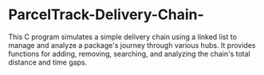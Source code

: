 # ParcelTrack-Delivery-Chain-
This C program simulates a simple delivery chain using a linked list to manage and analyze a package's journey through various hubs. It provides functions for adding, removing, searching, and analyzing the chain's total distance and time gaps.
